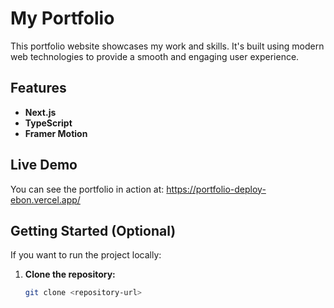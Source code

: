 
# My Portfolio

This portfolio website showcases my work and skills. It's built using modern web technologies to provide a smooth and engaging user experience.

## Features

* **Next.js**
* **TypeScript**  
* **Framer Motion** 


## Live Demo

You can see the portfolio in action at: https://portfolio-deploy-ebon.vercel.app/

## Getting Started (Optional)

If you want to run the project locally:

1. **Clone the repository:** 
   ```bash
   git clone <repository-url>
